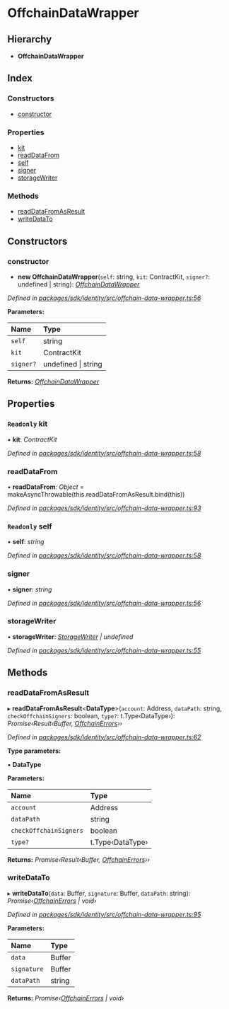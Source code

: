 # OffchainDataWrapper

## Hierarchy

* **OffchainDataWrapper**

## Index

### Constructors

* [constructor]()

### Properties

* [kit]()
* [readDataFrom]()
* [self]()
* [signer]()
* [storageWriter]()

### Methods

* [readDataFromAsResult]()
* [writeDataTo]()

## Constructors

### constructor

+ **new OffchainDataWrapper**\(`self`: string, `kit`: ContractKit, `signer?`: undefined \| string\): [_OffchainDataWrapper_]()

_Defined in_ [_packages/sdk/identity/src/offchain-data-wrapper.ts:56_](https://github.com/celo-org/celo-monorepo/blob/master/packages/sdk/identity/src/offchain-data-wrapper.ts#L56)

**Parameters:**

| Name | Type |
| :--- | :--- |
| `self` | string |
| `kit` | ContractKit |
| `signer?` | undefined \| string |

**Returns:** [_OffchainDataWrapper_]()

## Properties

### `Readonly` kit

• **kit**: _ContractKit_

_Defined in_ [_packages/sdk/identity/src/offchain-data-wrapper.ts:58_](https://github.com/celo-org/celo-monorepo/blob/master/packages/sdk/identity/src/offchain-data-wrapper.ts#L58)

### readDataFrom

• **readDataFrom**: _Object_ = makeAsyncThrowable\(this.readDataFromAsResult.bind\(this\)\)

_Defined in_ [_packages/sdk/identity/src/offchain-data-wrapper.ts:93_](https://github.com/celo-org/celo-monorepo/blob/master/packages/sdk/identity/src/offchain-data-wrapper.ts#L93)

### `Readonly` self

• **self**: _string_

_Defined in_ [_packages/sdk/identity/src/offchain-data-wrapper.ts:58_](https://github.com/celo-org/celo-monorepo/blob/master/packages/sdk/identity/src/offchain-data-wrapper.ts#L58)

### signer

• **signer**: _string_

_Defined in_ [_packages/sdk/identity/src/offchain-data-wrapper.ts:56_](https://github.com/celo-org/celo-monorepo/blob/master/packages/sdk/identity/src/offchain-data-wrapper.ts#L56)

### storageWriter

• **storageWriter**: [_StorageWriter_]() _\| undefined_

_Defined in_ [_packages/sdk/identity/src/offchain-data-wrapper.ts:55_](https://github.com/celo-org/celo-monorepo/blob/master/packages/sdk/identity/src/offchain-data-wrapper.ts#L55)

## Methods

### readDataFromAsResult

▸ **readDataFromAsResult**&lt;**DataType**&gt;\(`account`: Address, `dataPath`: string, `checkOffchainSigners`: boolean, `type?`: t.Type‹DataType›\): _Promise‹Result‹Buffer,_ [_OffchainErrors_](_offchain_data_wrapper_.md#offchainerrors)_››_

_Defined in_ [_packages/sdk/identity/src/offchain-data-wrapper.ts:62_](https://github.com/celo-org/celo-monorepo/blob/master/packages/sdk/identity/src/offchain-data-wrapper.ts#L62)

**Type parameters:**

▪ **DataType**

**Parameters:**

| Name | Type |
| :--- | :--- |
| `account` | Address |
| `dataPath` | string |
| `checkOffchainSigners` | boolean |
| `type?` | t.Type‹DataType› |

**Returns:** _Promise‹Result‹Buffer,_ [_OffchainErrors_](_offchain_data_wrapper_.md#offchainerrors)_››_

### writeDataTo

▸ **writeDataTo**\(`data`: Buffer, `signature`: Buffer, `dataPath`: string\): _Promise‹_[_OffchainErrors_](_offchain_data_wrapper_.md#offchainerrors) _\| void›_

_Defined in_ [_packages/sdk/identity/src/offchain-data-wrapper.ts:95_](https://github.com/celo-org/celo-monorepo/blob/master/packages/sdk/identity/src/offchain-data-wrapper.ts#L95)

**Parameters:**

| Name | Type |
| :--- | :--- |
| `data` | Buffer |
| `signature` | Buffer |
| `dataPath` | string |

**Returns:** _Promise‹_[_OffchainErrors_](_offchain_data_wrapper_.md#offchainerrors) _\| void›_

